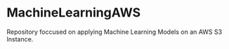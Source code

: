 # MachineLearningAWS
Repository foccused on applying Machine Learning Models on an AWS S3 Instance.
